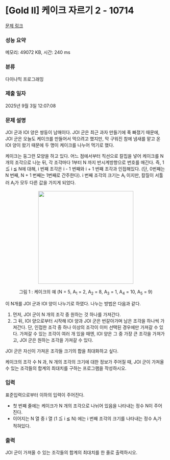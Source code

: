 # [Gold II] 케이크 자르기 2 - 10714 

[문제 링크](https://www.acmicpc.net/problem/10714) 

### 성능 요약

메모리: 49072 KB, 시간: 240 ms

### 분류

다이나믹 프로그래밍

### 제출 일자

2025년 9월 3일 12:07:08

### 문제 설명

<p>JOI 군과 IOI 양은 쌍둥이 남매이다. JOI 군은 최근 과자 만들기에 푹 빠졌기 때문에, JOI 군은 오늘도 케이크를 만들어서 먹으려고 했지만, 막 구워진 참에 냄새를 맡고 온 IOI 양이 왔기 때문에 두 명이 케이크를 나누어 먹기로 했다.</p>

<p>케이크는 둥그런 모양을 하고 있다. 어느 점에서부터 직선으로 칼집을 넣어 케이크를 N 개의 조각으로 나눈 뒤, 각 조각마다 1부터 N 까지 반시계방향으로 번호를 매긴다. 즉, 1 ≦ i ≦ N에 대해, i 번째 조각은 i - 1 번째와 i + 1 번째 조각과 인접해있다. (단, 0번째는 N 번째, N + 1 번째는 1번째로 간주한다). i 번째 조각의 크기는 A<sub>i</sub> 이지만, 칼질이 서툴러 A<sub>i</sub>가 모두 다른 값을 가지게 되었다.</p>

<p style="text-align: center;"><img alt="" src="https://www.acmicpc.net/upload/images3/cake.png" style="height:290px; text-align:center; width:298px"></p>

<p style="text-align: center;">그림 1 : 케이크의 예 (N = 5, A<sub>1</sub> = 2, A<sub>2</sub> = 8, A<sub>3</sub> = 1, A<sub>4</sub> = 10, A<sub>5</sub> = 9)</p>

<p>이 N개를 JOI 군과 IOI 양이 나누기로 하였다. 나누는 방법은 다음과 같다.</p>

<ol>
	<li>먼저, JOI 군이 N 개의 조각 중 원하는 것 하나를 가져간다.</li>
	<li>그 뒤, IOI 양으로부터 시작해 IOI 양과 JOI 군은 번갈아가며 남은 조각을 하나씩 가져간다. 단, 인접한 조각 중 하나 이상의 조각이 이미 선택된 경우에만 가져갈 수 있다. 가져갈 수 있는 조각이 여러 개 있을 때엔, IOI 양은 그 중 가장 큰 조각을 가져가고, JOI 군은 원하는 조각을 가져갈 수 있다.</li>
</ol>

<p>JOI 군은 자신이 가져온 조각들 크기의 합을 최대화하고 싶다.</p>

<p>케이크의 조각 수 N 과, N 개의 조각의 크기에 대한 정보가 주어질 때, JOI 군이 가져올 수 있는 조각들의 합계의 최대치를 구하는 프로그램을 작성하시오.</p>

### 입력 

 <p>표준입력으로부터 이하의 입력이 주어진다.</p>

<ul>
	<li>첫 번째 줄에는 케이크가 N 개의 조각으로 나뉘어 있음을 나타내는 정수 N이 주어진다.</li>
	<li>이어지는 N 열 중 i 열 (1 ≦ i ≦ N) 에는 i 번째 조각의 크기를 나타내는 정수 A<sub>i</sub>가 적혀있다.</li>
</ul>

### 출력 

 <p>JOI 군이 가져올 수 있는 조각들의 합계의 최대치를 한 줄로 출력하시오.</p>

